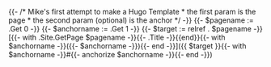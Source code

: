 {{- /* Mike's first attempt to make a Hugo Template
     * the first param is the page
     * the second param (optional) is the anchor
     */ -}}
{{- $pagename := .Get 0 -}}
{{- $anchorname := .Get 1 -}}
{{- $target := relref . $pagename -}}
[{{- with .Site.GetPage $pagename -}}{{- .Title -}}{{end}}{{- with $anchorname -}}({{- $anchorname -}}){{- end -}}]({{ $target }}{{- with $anchorname -}}#{{- anchorize $anchorname -}}{{- end -}})
